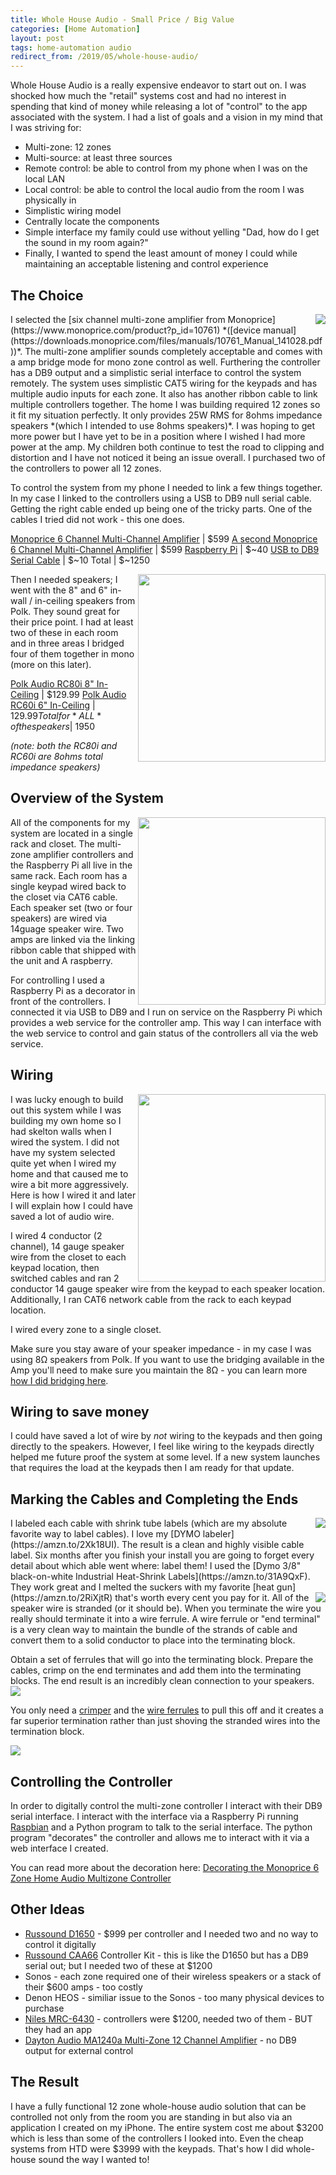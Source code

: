 ```yaml
---
title: Whole House Audio - Small Price / Big Value
categories: [Home Automation]
layout: post
tags: home-automation audio
redirect_from: /2019/05/whole-house-audio/
---
```


Whole House Audio is a really expensive endeavor to start out on.  I was shocked how much the "retail" systems cost and had no interest in spending that kind of money while releasing a lot of "control" to the app associated with the system.  I had a list of goals and a vision in my mind that I was striving for:

+ Multi-zone: 12 zones
+ Multi-source: at least three sources
+ Remote control: be able to control from my phone when I was on the local LAN
+ Local control: be able to control the local audio from the room I was physically in
+ Simplistic wiring model
+ Centrally locate the components
+ Simple interface my family could use without yelling "Dad, how do I get the sound in my room again?"
+ Finally, I wanted to spend the least amount of money I could while maintaining an acceptable listening and control experience

The Choice
----------
<img src="https://s3-us-west-2.amazonaws.com/chrisschuld.com/images/monoprice-amp.png" align="right"/>
I selected the [six channel multi-zone amplifier from Monoprice](https://www.monoprice.com/product?p_id=10761) *([device manual](https://downloads.monoprice.com/files/manuals/10761_Manual_141028.pdf))*.  The multi-zone amplifier sounds completely acceptable and comes with a amp bridge mode for mono zone control as well.  Furthering the controller has a DB9 output and a simplistic serial interface to control the system remotely.  The system uses simplistic CAT5 wiring for the keypads and has multiple audio inputs for each zone.  It also has another ribbon cable to link multiple controllers together.  The home I was building required 12 zones so it fit my situation perfectly.  It only provides 25W RMS for 8ohms impedance speakers *(which I intended to use 8ohms speakers)*.  I was hoping to get more power but I have yet to be in a position where I wished I had more power at the amp.  My children both continue to test the road to clipping and distortion and I have not noticed it being an issue overall.  I purchased two of the controllers to power all 12 zones.

To control the system from my phone I needed to link a few things together.  In my case I linked to the controllers using a USB to DB9 null serial cable.  Getting the right cable ended up being one of the tricky parts.  One of the cables I tried did not work - this one does.

[Monoprice 6 Channel Multi-Channel Amplifier](https://www.monoprice.com/product?p_id=10761)           | $599
[A second Monoprice 6 Channel Multi-Channel Amplifier](https://www.monoprice.com/product?p_id=10761)  | $599
[Raspberry Pi](https://amzn.to/2Xk58og)                                                               | $~40
[USB to DB9 Serial Cable](https://amzn.to/2Xk5Di8)                                                    | $~10
Total                                                                                                 | $~1250

<img src="https://s3-us-west-2.amazonaws.com/chrisschuld.com/images/polk-80i.png" align="right" width="300"/>
Then I needed speakers; I went with the 8" and 6" in-wall / in-ceiling speakers from Polk.  They sound great for their price point.  I had at least two of these in each room and in three areas I bridged four of them together in mono (more on this later).

[Polk Audio RC80i 8" In-Ceiling](https://amzn.to/2KkF1rw) | $129.99
[Polk Audio RC60i 6" In-Ceiling](https://amzn.to/2Fbiqcr) | $129.99
Total for  *ALL* of the speakers                          | ~$1950

*(note: both the RC80i and RC60i are 8ohms total impedance speakers)*

Overview of the System
----------------------
<img src="https://s3-us-west-2.amazonaws.com/chrisschuld.com/images/rear-of-mono-price-amp.png" align="right" width="300"/>
All of the components for my system are located in a single rack and closet.  The multi-zone amplifier controllers and the Raspberry Pi all live in the same rack.  Each room has a single keypad wired back to the closet via CAT6 cable.  Each speaker set (two or four speakers) are wired via 14guage speaker wire.  Two amps are linked via the linking ribbon cable that shipped with the unit and A raspberry.

For controlling I used a Raspberry Pi as a decorator in front of the controllers.  I connected it via USB to DB9 and I run on service on the Raspberry Pi which provides a web service for the controller amp.  This way I can interface with the web service to control and gain status of the controllers all via the web service.


Wiring
------
<img src="https://s3-us-west-2.amazonaws.com/chrisschuld.com/images/keypad-wiring.png" align="right" width="300"/>
I was lucky enough to build out this system while I was building my own home so I had skelton walls when I wired the system.  I did not have my system selected quite yet when I wired my home and that caused me to wire a bit more aggressively.  Here is how I wired it and later I will explain how I could have saved a lot of audio wire.

I wired 4 conductor (2 channel), 14 gauge speaker wire from the closet to each keypad location, then switched cables and ran 2 conductor 14 gauge speaker wire from the keypad to each speaker location.  Additionally, I ran CAT6 network cable from the rack to each keypad location.

I wired every zone to a single closet.

Make sure you stay aware of your speaker impedance - in my case I was using 8Ω speakers from Polk.  If you want to use the bridging available in the Amp you'll need to make sure you maintain the 8Ω - you can learn more [how I did bridging here](/2019/05/four-speakers-8ohms-mono/). 

Wiring to save money
--------------------

I could have saved a lot of wire by *not* wiring to the keypads and then going directly to the speakers.  However, I feel like wiring to the keypads directly helped me future proof the system at some level.  If a new system launches that requires the load at the keypads then I am ready for that update.

Marking the Cables and Completing the Ends
------------------------------------------
<img src="https://s3-us-west-2.amazonaws.com/chrisschuld.com/images/wire-labels.png" align="right"/>
I labeled each cable with shrink tube labels (which are my absolute favorite way to label cables).  I love my [DYMO labeler](https://amzn.to/2Xk18UI).  The result is a clean and highly visible cable label.  Six months after you finish your install you are going to forget every detail about which able went where: label them!  I used the [Dymo 3/8" black-on-white Industrial Heat-Shrink Labels](https://amzn.to/31A9QxF).  They work great and I melted the suckers with my favorite [heat gun](https://amzn.to/2RiXjtR) that's worth every cent you pay for it.

<img src="https://s3-us-west-2.amazonaws.com/chrisschuld.com/images/wire-crimp.png" align="right"/>
All of the speaker wire is stranded (or it should be).  When you terminate the wire you really should terminate it into a wire ferrule.  A wire ferrule or "end terminal" is a very clean way to maintain the bundle of the strands of cable and convert them to a solid conductor to place into the terminating block.

Obtain a set of ferrules that will go into the terminating block.  Prepare the cables, crimp on the end terminates and add them into the terminating blocks.  The end result is an incredibly clean connection to your speakers.
<img src="https://s3-us-west-2.amazonaws.com/chrisschuld.com/images/wire-to-end-terminal.png"/>

You only need a [crimper](https://amzn.to/2Rjv9io) and the [wire ferrules](https://amzn.to/2Ihvr6q) to pull this off and it creates a far superior termination rather than just shoving the stranded wires into the termination block.

<img src="https://s3-us-west-2.amazonaws.com/chrisschuld.com/images/back-of-controller.png"/>


Controlling the Controller
--------------------------

In order to digitally control the multi-zone controller I interact with their DB9 serial interface.  I interact with the interface via a Raspberry Pi running [Raspbian](https://www.raspberrypi.org/downloads/raspbian/) and a Python program to talk to the serial interface.  The python program "decorates" the controller and allows me to interact with it via a web interface I created.

You can read more about the decoration here: [Decorating the Monoprice 6 Zone Home Audio Multizone Controller](/2019/07/decorating-the-monoprice-6-zone-home-audio-multizone-controller/)


Other Ideas
-----------
+ [Russound D1650](https://amzn.to/2IRVlws) - $999 per controller and I needed two and no way to control it digitally
+ [Russound CAA66](https://amzn.to/2KWQL2L) Controller Kit - this is like the D1650 but has a DB9 serial out; but I needed two of these at $1200
+ Sonos - each zone required one of their wireless speakers or a stack of their $600 amps - too costly
+ Denon HEOS - similiar issue to the Sonos - too many physical devices to purchase
+ [Niles MRC-6430](https://amzn.to/2IotFQZ) - controllers were $1200, needed two of them - BUT they had an app
+ [Dayton Audio MA1240a Multi-Zone 12 Channel Amplifier](https://amzn.to/2FasliE) - no DB9 output for external control


The Result
----------
I have a fully functional 12 zone whole-house audio solution that can be controlled not only from the room you are standing in but also via an application I created on my iPhone.  The entire system cost me about $3200 which is less than some of the controllers I looked into.  Even the cheap systems from HTD were $3999 with the keypads.  That's how I did whole-house sound the way I wanted to!

